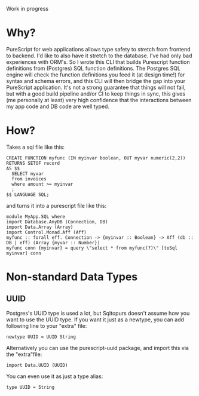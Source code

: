 Work in progress

Why?
====
PureScript for web applications allows type safety to stretch from frontend to backend. I'd like to also have it stretch to the database. I've had only bad experiences with ORM's. So I wrote this CLI that builds Purescript function definitions from (Postgres) SQL function definitions. The Postgres SQL engine will check the function definitions you feed it (at design time!) for syntax and schema errors, and this CLI will then bridge the gap into your PureScript application. It's not a strong guarantee that things will not fail, but with a good build pipeline and/or CI to keep things in sync, this gives (me personally at least) very high confidence that the interactions between my app code and DB code are well typed.

How?
====
Takes a sql file like this: 

```
CREATE FUNCTION myfunc (IN myinvar boolean, OUT myvar numeric(2,2))
RETURNS SETOF record
AS $$
  SELECT myvar
  from invoices
  where amount >= myinvar
  ;
$$ LANGUAGE SQL;
```

and turns it into a purescript file like this:

```
module MyApp.SQL where
import Database.AnyDB (Connection, DB)
import Data.Array (Array)
import Control.Monad.Aff (Aff)
myfunc :: forall eff. Connection -> {myinvar :: Boolean} -> Aff (db :: DB | eff) (Array {myvar :: Number})
myfunc conn {myinvar} = query \"select * from myfunc(?)\" [toSql myinvar] conn
```

Non-standard Data Types
=======================
UUID
----
Postgres's UUID type is used a lot, but Sqltopurs doesn't assume how you want to use the UUID type. If you want it just as a newtype, you can add following line to your "extra" file:
```
newtype UUID = UUID String
```

Alternatively you can use the purescript-uuid package, and import this via the "extra"file:
```
import Data.UUID (UUID)
```

You can even use it as just a type alias:
```
type UUID = String
```
